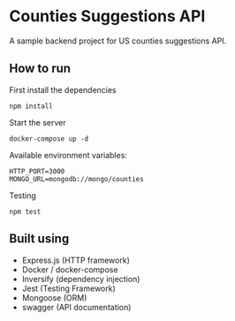 # Counties Suggestions API

A sample backend project for US counties suggestions API. 

## How to run
First install the dependencies
```
npm install
```

Start the server
```
docker-compose up -d
```


Available environment variables:
```dotenv
HTTP_PORT=3000
MONGO_URL=mongodb://mongo/counties
```

Testing
```
npm test
```

## Built using
- Express.js (HTTP framework)
- Docker / docker-compose
- Inversify (dependency injection)
- Jest (Testing Framework)
- Mongoose (ORM)
- swagger (API documentation)







